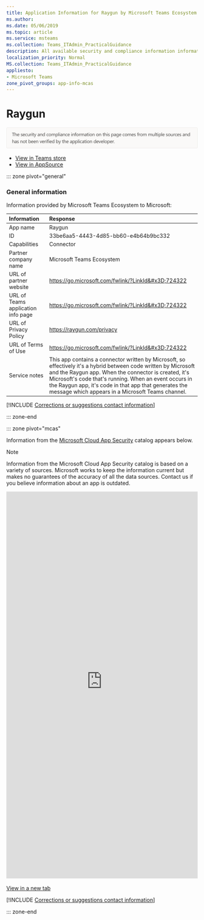```yaml
---
title: Application Information for Raygun by Microsoft Teams Ecosystem
ms.author: 
ms.date: 05/06/2019
ms.topic: article
ms.service: msteams
ms.collection: Teams_ITAdmin_PracticalGuidance
description: All available security and compliance information information for Raygun, its data handling policies, its Microsoft Cloud App Security app catalog information, and security/compliance information in the CSA STAR registry.
localization_priority: Normal
MS.collection: Teams_ITAdmin_PracticalGuidance
appliesto:
- Microsoft Teams
zone_pivot_groups: app-info-mcas
---
```

# Raygun

<p></p><img alt="Non-attested image" src="./images/unattested.png" width="650"/>

* <a href="https://teams.microsoft.com/l/app/33be6aa5-4443-4d85-bb60-e4b64b9bc332" target="_blank">View in Teams store</a>
* <a href="https://appsource.microsoft.com/en-us/product/office/WA104381574" target="_blank">View in AppSource</a>

::: zone pivot="general"

### General information

Information provided by Microsoft Teams Ecosystem to Microsoft:

| **Information** | **Response** |
|:----------------|:-------------|
| App name | Raygun |
| ID | 33be6aa5-4443-4d85-bb60-e4b64b9bc332 |
| Capabilities | Connector |
| Partner company name | Microsoft Teams Ecosystem |
| URL of partner website | <https://go.microsoft.com/fwlink/?LinkId&#x3D;724322> |
| URL of Teams application info page | <https://go.microsoft.com/fwlink/?LinkId&#x3D;724322> |
| URL of Privacy Policy | <https://raygun.com/privacy> |
| URL of Terms of Use | <https://go.microsoft.com/fwlink/?LinkId&#x3D;724322> |
| Service notes | This app contains a connector written by Microsoft, so effectively it&#x27;s a hybrid between code written by Microsoft and the Raygun app. When the connector is created, it&#x27;s Microsoft&#x27;s code that&#x27;s running. When an event occurs in the Raygun app, it&#x27;s code in that app that generates the message which appears in a Microsoft Teams channel. |

 [!INCLUDE [Corrections or suggestions contact information](./includes/corrections-or-suggestions.md)]

::: zone-end


::: zone pivot="mcas"

Information from the [Microsoft Cloud App Security](https://www.microsoft.com/en-us/enterprise-mobility-security/cloud-app-security) catalog appears below.

> [!NOTE]
> Information from the Microsoft Cloud App Security catalog is based on a variety of sources. Microsoft works to keep the information current but makes no guarantees of the accuracy of all the data sources. Contact us if you believe information about an app is outdated.

<iframe height='1020' title='Microsoft Cloud App Security Information' src='https://3ca685143b5b46b4b0e5266dadf2e97c.codepen.website/#/dashboard/35272' frameborder='no'  style='width: 100%;'></iframe>

<a href="https://3ca685143b5b46b4b0e5266dadf2e97c.codepen.website/#/dashboard/35272" target="_blank">View in a new tab</a>

[!INCLUDE [Corrections or suggestions contact information](./includes/corrections-or-suggestions.md)]

::: zone-end

